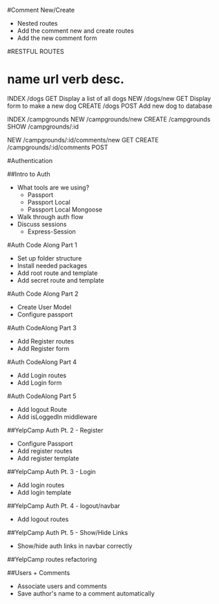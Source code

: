 #Comment New/Create
* Nested routes
* Add the comment new and create routes
* Add the new comment form


#RESTFUL ROUTES

name      url         verb        desc.
================================================
INDEX    /dogs       GET         Display a list of all dogs
NEW      /dogs/new   GET         Display form to make a new dog
CREATE   /dogs       POST        Add new dog to database

INDEX   /campgrounds
NEW     /campgrounds/new
CREATE  /campgrounds
SHOW    /campgrounds/:id

NEW     /campgrounds/:id/comments/new    GET
CREATE  /campgrounds/:id/comments        POST

#Authentication

##Intro to Auth
* What tools are we using?
    * Passport
    * Passport Local
    * Passport Local Mongoose
* Walk through auth flow
* Discuss sessions
    * Express-Session

#Auth Code Along Part 1
* Set up folder structure
* Install needed packages
* Add root route and template
* Add secret route and template

#Auth Code Along Part 2
* Create User Model
* Configure passport

#Auth CodeAlong Part 3
* Add Register routes
* Add Register form

#Auth CodeAlong Part 4
* Add Login routes
* Add Login form

#Auth CodeAlong Part 5
* Add logout Route
* Add isLoggedIn middleware

##YelpCamp Auth Pt. 2 - Register
* Configure Passport
* Add register routes
* Add register template

##YelpCamp Auth Pt. 3 - Login
* Add login routes
* Add login template

##YelpCamp Auth Pt. 4 - logout/navbar
* Add logout routes

##YelpCamp Auth Pt. 5 - Show/Hide Links
* Show/hide auth links in navbar correctly

##YelpCamp routes refactoring

##Users + Comments
* Associate users and comments
* Save author's name to a comment automatically
